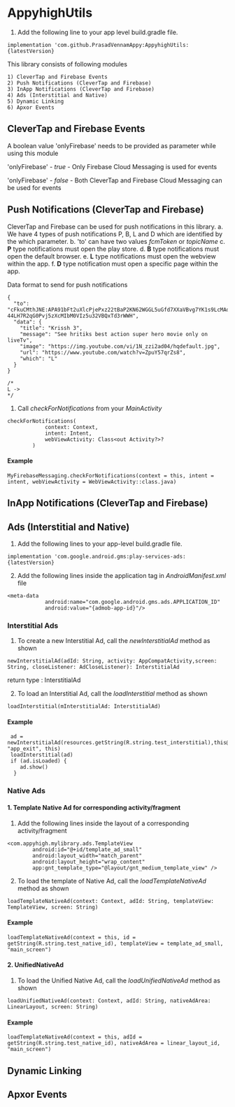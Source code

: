 # AppyhighUtils


1. Add the following line to your app level build.gradle file.
```
implementation 'com.github.PrasadVennamAppy:AppyhighUtils:{latestVersion}
```
This library consists of following modules

    1) CleverTap and Firebase Events
    2) Push Notifications (CleverTap and Firebase)
    3) InApp Notifications (CleverTap and Firebase)
    4) Ads (Interstitial and Native)
    5) Dynamic Linking
    6) Apxor Events
  
## CleverTap and Firebase Events

A boolean value 'onlyFirebase' needs to be provided as parameter while using this module

'onlyFirebase'  - *true*  - Only Firebase Cloud Messaging is used for events

'onlyFirebase'  - *false* - Both CleverTap and Firebase Cloud Messaging can be used for events

## Push Notifications (CleverTap and Firebase)

CleverTap and Firebase can be used for push notifications in this library.
a. We have 4 types of push notifications P, B, L and D which are identified by the which parameter.
b. 'to' can have two values *fcmToken* or *topicName*
c. **P** type notifications must open the play store.
d. **B** type notifications must open the default browser.
e. **L** type notifications must open the webview within the app.
f. **D** type notification must open a specific page within the app.

Data format to send for push notifications
```
{
  "to": "cFkuCMthJNE:APA91bFt2uXlcPjePxz22tBaP2KN62WGGL5uGfd7XXaVBvg7YK1s9LcMAdcSAbf49GbWCrPrtuI3xskJFw4hrNiqQCQ5qafS9Cn-44LH7R2qG0Pvj5zXcMIbM0VIz5u32VBQxTd3rWWH",
  "data": {
    "title": "Krissh 3",
    "message": "See hritiks best action super hero movie only on liveTv",
    "image": "https://img.youtube.com/vi/1N_zzi2ad04/hqdefault.jpg",
    "url": "https://www.youtube.com/watch?v=ZpuY57qrZs8",
    "which": "L"
  }
}

/*
L -> 
*/
```

1. Call *checkForNotifications* from your *MainActivity*
```
checkForNotifications(
            context: Context,
            intent: Intent,
            webViewActivity: Class<out Activity?>?
        )
```

#### Example
```
MyFirebaseMessaging.checkForNotifications(context = this, intent = intent, webViewActivity = WebViewActivity::class.java)
```


## InApp Notifications (CleverTap and Firebase)

## Ads (Interstitial and Native)

1. Add the following lines to your app-level build.gradle file.
```
implementation 'com.google.android.gms:play-services-ads:{latestVersion}
```
2. Add the following lines inside the application tag in *AndroidManifest.xml* file
```
<meta-data
            android:name="com.google.android.gms.ads.APPLICATION_ID"
            android:value="{admob-app-id}"/>
```

### Interstitial Ads

1. To create a new Interstitial Ad, call the *newInterstitialAd* method as shown

```
newInterstitialAd(adId: String, activity: AppCompatActivity,screen: String, closeListener: AdCloseListener): InterstitialAd
```
return type : InterstitialAd


2. To load an Interstitial Ad, call the *loadInterstitial* method as shown

```
loadInterstitial(mInterstitialAd: InterstitialAd)
```
#### Example
```
 ad = newInterstitialAd(resources.getString(R.string.test_interstitial),this@MainActivity, "app_exit", this)
 loadInterstitial(ad)
 if (ad.isLoaded) {
    ad.show()
  }
```

### Native Ads

#### 1. Template Native Ad for corresponding activity/fragment
1. Add the following lines inside the layout of a corresponding activity/fragment
```
<com.appyhigh.mylibrary.ads.TemplateView
        android:id="@+id/template_ad_small"
        android:layout_width="match_parent"
        android:layout_height="wrap_content"
        app:gnt_template_type="@layout/gnt_medium_template_view" />
```

2. To load the template of Native Ad, call the *loadTemplateNativeAd* method as shown
```
loadTemplateNativeAd(context: Context, adId: String, templateView: TemplateView, screen: String)
```
#### Example
```
loadTemplateNativeAd(context = this, id = getString(R.string.test_native_id), templateView = template_ad_small, "main_screen")
```
#### 2. UnifiedNativeAd
1. To load the Unified Native Ad, call the *loadUnifiedNativeAd* method as shown
```
loadUnifiedNativeAd(context: Context, adId: String, nativeAdArea: LinearLayout, screen: String)
```
#### Example
```
loadTemplateNativeAd(context = this, adId = getString(R.string.test_native_id), nativeAdArea = linear_layout_id, "main_screen")
```
## Dynamic Linking


## Apxor Events
